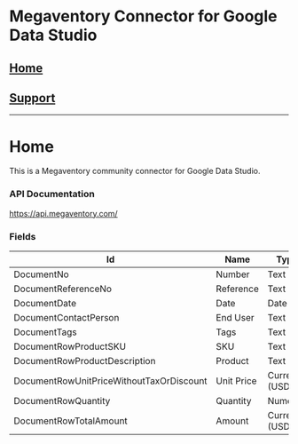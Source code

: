 # Megaventory Connector for Google Data Studio

## [Home](https://szzsa.github.io/megaventory-connector)
## [Support](https://szzsa.github.io/megaventory-connector/support)
______________________________________
# Home
This is a Megaventory community connector for Google Data Studio.
### API Documentation
https://api.megaventory.com/
### Fields
| Id | Name | Type |
| --- | --- | --- |
| DocumentNo | Number | Text |
| DocumentReferenceNo | Reference | Text |
| DocumentDate | Date | Date |
| DocumentContactPerson | End User | Text |
| DocumentTags | Tags | Text |
| DocumentRowProductSKU | SKU | Text |
| DocumentRowProductDescription | Product | Text |
| DocumentRowUnitPriceWithoutTaxOrDiscount | Unit Price | Currency (USD) |
| DocumentRowQuantity | Quantity | Numeric |
| DocumentRowTotalAmount | Amount | Currency (USD) |

